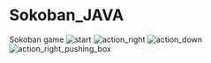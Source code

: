 # Sokoban_JAVA
Sokoban game
![start](https://user-images.githubusercontent.com/108157316/215290383-3d8be4e3-028a-4c34-ad0a-52efddec4cf3.JPG)
![action_right](https://user-images.githubusercontent.com/108157316/215290391-419cfafd-a9ba-44ad-83e2-f089f59d3dcc.JPG)
![action_down](https://user-images.githubusercontent.com/108157316/215290393-328f268b-2258-439e-ba5a-732ab0883454.JPG)
![action_right_pushing_box](https://user-images.githubusercontent.com/108157316/215290395-478091cb-22d6-4489-8942-d93a072c2e6c.JPG)

